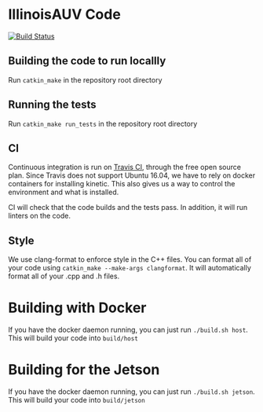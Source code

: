 # IllinoisAUV Code
[![Build Status](https://travis-ci.org/IllinoisAUV/robosub.svg?branch=master)](https://travis-ci.org/IllinoisAUV/software)


## Building the code to run locallly
Run `catkin_make` in the repository root directory

## Running the tests
Run `catkin_make run_tests` in the repository root directory

## CI

Continuous integration is run on [Travis CI](https://travis-ci.org), through the free open source plan. Since Travis does not support Ubuntu 16.04, we have to rely on docker containers for installing kinetic. This also gives us a way to control the environment and what is installed.

CI will check that the code builds and the tests pass. In addition, it will run linters on the code.


## Style
We use clang-format to enforce style in the C++ files. You can format all of your code using `catkin_make --make-args clangformat`. It will automatically format all of your .cpp and .h files.


# Building with Docker
If you have the docker daemon running, you can just run `./build.sh host`. This will build your code into `build/host`

# Building for the Jetson
If you have the docker daemon running, you can just run `./build.sh jetson`. This will build your code into `build/jetson`
